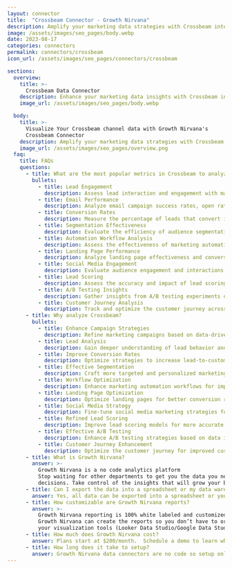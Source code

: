 ```yaml
---
layout: connector
title:  "Crossbeam Connector - Growth Nirvana"
description: Amplify your marketing data strategies with Crossbeam integration, gaining actionable insights from campaign data analysis.
image: /assets/images/seo_pages/body.webp
date: 2023-08-17
categories: connectors
permalink: connectors/crossbeam
icon_url: /assets/images/seo_pages/connectors/crossbeam

sections:
  overview:
    title: >-
      Crossbeam Data Connector
    description: Enhance your marketing data insights with Crossbeam integration. Seamlessly merge marketing data, unlocking insights that shape campaign strategies, lead analysis, and operational excellence.
    image_url: /assets/images/seo_pages/body.webp

  body:
    title: >-
      Visualize Your Crossbeam channel data with Growth Nirvana's
      Crossbeam Connector
    description: Amplify your marketing data strategies with Crossbeam integration, gaining actionable insights from campaign data analysis.
    image_url: /assets/images/seo_pages/overview.png
  faq:
    title: FAQs
    questions:
      - title: What are the most popular metrics in Crossbeam to analyze?
        bullets:
          - title: Lead Engagement
            description: Assess lead interaction and engagement with marketing materials.
          - title: Email Performance
            description: Analyze email campaign success rates, open rates, and click-through rates.
          - title: Conversion Rates
            description: Measure the percentage of leads that convert into customers.
          - title: Segmentation Effectiveness
            description: Evaluate the efficiency of audience segmentation strategies.
          - title: Automation Workflow Analysis
            description: Assess the effectiveness of marketing automation workflows.
          - title: Landing Page Performance
            description: Analyze landing page effectiveness and conversion rates.
          - title: Social Media Engagement
            description: Evaluate audience engagement and interactions on social media platforms.
          - title: Lead Scoring
            description: Assess the accuracy and impact of lead scoring models.
          - title: A/B Testing Insights
            description: Gather insights from A/B testing experiments on campaigns.
          - title: Customer Journey Analysis
            description: Track and optimize the customer journey across marketing touchpoints.
      - title: Why analyze Crossbeam?
        bullets:
          - title: Enhance Campaign Strategies
            description: Refine marketing campaigns based on data-driven insights.
          - title: Lead Analysis
            description: Gain deeper understanding of lead behavior and preferences.
          - title: Improve Conversion Rates
            description: Optimize strategies to increase lead-to-customer conversion rates.
          - title: Effective Segmentation
            description: Craft more targeted and personalized marketing campaigns.
          - title: Workflow Optimization
            description: Enhance marketing automation workflows for improved results.
          - title: Landing Page Optimization
            description: Optimize landing pages for better conversion rates.
          - title: Social Media Strategy
            description: Fine-tune social media marketing strategies for higher engagement.
          - title: Refined Lead Scoring
            description: Improve lead scoring models for more accurate lead prioritization.
          - title: Effective A/B Testing
            description: Enhance A/B testing strategies based on data insights.
          - title: Customer Journey Enhancement
            description: Optimize the customer journey for improved customer experiences.
      - title: What is Growth Nirvana?
        answer: >-
          Growth Nirvana is a no code analytics platform 
          Stop waiting for other departments to get you the data you need to make critical business 
          decisions. Take control of the insights that will grow your business.
      - title: Can I export the data into a spreadsheet or my data warehouse?
        answer: Yes, all data can be exported into a spreadsheet or your data warehouse (Google BigQuery, AWS, Snowflake, Azure, etc)
      - title: How customizable are Growth Nirvana reports?
        answer: >-
          Growth Nirvana reporting is 100% white labeled and customized to your specifications.
          Growth Nirvana can create the reports so you don’t have to or you can connect
          your visualization tools (Looker Data Studio/Google Data Studio, Tableau, PowerBI, etc) to Growth Nirvana.
      - title: How much does Growth Nirvana cost?
        answer: Plans start at $200/month.  Schedule a demo to learn what plan is best for you.
      - title: How long does it take to setup?
        answer: Growth Nirvana data connectors are no code so setup only requires a few clicks.
---
```

